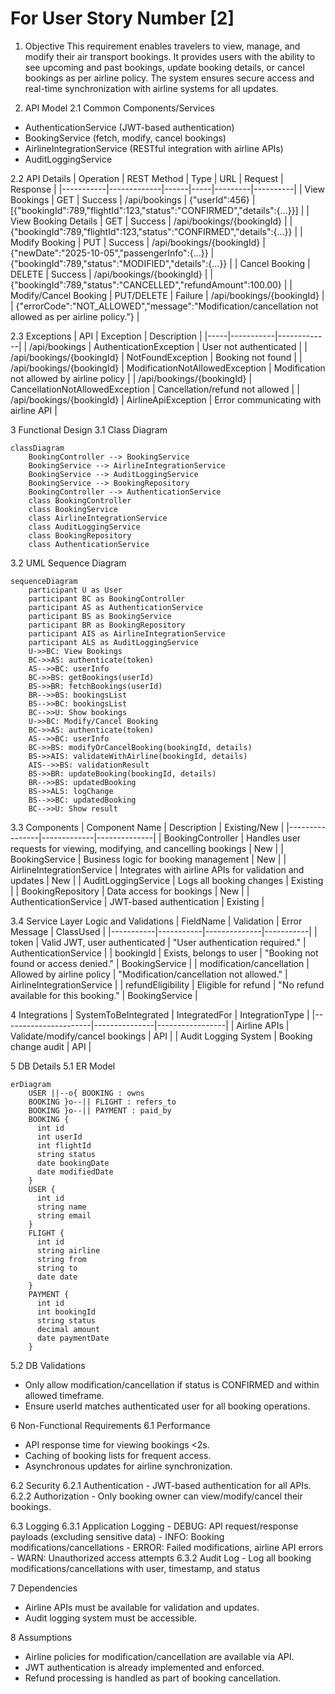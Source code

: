 # For User Story Number [2]

1. Objective
This requirement enables travelers to view, manage, and modify their air transport bookings. It provides users with the ability to see upcoming and past bookings, update booking details, or cancel bookings as per airline policy. The system ensures secure access and real-time synchronization with airline systems for all updates.

2. API Model
  2.1 Common Components/Services
  - AuthenticationService (JWT-based authentication)
  - BookingService (fetch, modify, cancel bookings)
  - AirlineIntegrationService (RESTful integration with airline APIs)
  - AuditLoggingService

  2.2 API Details
| Operation | REST Method | Type | URL | Request | Response |
|-----------|-------------|------|-----|---------|----------|
| View Bookings | GET | Success | /api/bookings | {"userId":456} | [{"bookingId":789,"flightId":123,"status":"CONFIRMED","details":{...}}] |
| View Booking Details | GET | Success | /api/bookings/{bookingId} |  | {"bookingId":789,"flightId":123,"status":"CONFIRMED","details":{...}} |
| Modify Booking | PUT | Success | /api/bookings/{bookingId} | {"newDate":"2025-10-05","passengerInfo":{...}} | {"bookingId":789,"status":"MODIFIED","details":{...}} |
| Cancel Booking | DELETE | Success | /api/bookings/{bookingId} |  | {"bookingId":789,"status":"CANCELLED","refundAmount":100.00} |
| Modify/Cancel Booking | PUT/DELETE | Failure | /api/bookings/{bookingId} |  | {"errorCode":"NOT_ALLOWED","message":"Modification/cancellation not allowed as per airline policy."} |

  2.3 Exceptions
| API | Exception | Description |
|-----|-----------|-------------|
| /api/bookings | AuthenticationException | User not authenticated |
| /api/bookings/{bookingId} | NotFoundException | Booking not found |
| /api/bookings/{bookingId} | ModificationNotAllowedException | Modification not allowed by airline policy |
| /api/bookings/{bookingId} | CancellationNotAllowedException | Cancellation/refund not allowed |
| /api/bookings/{bookingId} | AirlineApiException | Error communicating with airline API |

3 Functional Design
  3.1 Class Diagram
```mermaid
classDiagram
    BookingController --> BookingService
    BookingService --> AirlineIntegrationService
    BookingService --> AuditLoggingService
    BookingService --> BookingRepository
    BookingController --> AuthenticationService
    class BookingController
    class BookingService
    class AirlineIntegrationService
    class AuditLoggingService
    class BookingRepository
    class AuthenticationService
```

  3.2 UML Sequence Diagram
```mermaid
sequenceDiagram
    participant U as User
    participant BC as BookingController
    participant AS as AuthenticationService
    participant BS as BookingService
    participant BR as BookingRepository
    participant AIS as AirlineIntegrationService
    participant ALS as AuditLoggingService
    U->>BC: View Bookings
    BC->>AS: authenticate(token)
    AS-->>BC: userInfo
    BC->>BS: getBookings(userId)
    BS->>BR: fetchBookings(userId)
    BR-->>BS: bookingsList
    BS-->>BC: bookingsList
    BC-->>U: Show bookings
    U->>BC: Modify/Cancel Booking
    BC->>AS: authenticate(token)
    AS-->>BC: userInfo
    BC->>BS: modifyOrCancelBooking(bookingId, details)
    BS->>AIS: validateWithAirline(bookingId, details)
    AIS-->>BS: validationResult
    BS->>BR: updateBooking(bookingId, details)
    BR-->>BS: updatedBooking
    BS->>ALS: logChange
    BS-->>BC: updatedBooking
    BC-->>U: Show result
```

  3.3 Components
| Component Name | Description | Existing/New |
|----------------|-------------|--------------|
| BookingController | Handles user requests for viewing, modifying, and cancelling bookings | New |
| BookingService | Business logic for booking management | New |
| AirlineIntegrationService | Integrates with airline APIs for validation and updates | New |
| AuditLoggingService | Logs all booking changes | Existing |
| BookingRepository | Data access for bookings | New |
| AuthenticationService | JWT-based authentication | Existing |

  3.4 Service Layer Logic and Validations
| FieldName | Validation | Error Message | ClassUsed |
|-----------|-----------|--------------|-----------|
| token | Valid JWT, user authenticated | "User authentication required." | AuthenticationService |
| bookingId | Exists, belongs to user | "Booking not found or access denied." | BookingService |
| modification/cancellation | Allowed by airline policy | "Modification/cancellation not allowed." | AirlineIntegrationService |
| refundEligibility | Eligible for refund | "No refund available for this booking." | BookingService |

4 Integrations
| SystemToBeIntegrated | IntegratedFor | IntegrationType |
|----------------------|---------------|-----------------|
| Airline APIs | Validate/modify/cancel bookings | API |
| Audit Logging System | Booking change audit | API |

5 DB Details
  5.1 ER Model
```mermaid
erDiagram
    USER ||--o{ BOOKING : owns
    BOOKING }o--|| FLIGHT : refers_to
    BOOKING }o--|| PAYMENT : paid_by
    BOOKING {
      int id
      int userId
      int flightId
      string status
      date bookingDate
      date modifiedDate
    }
    USER {
      int id
      string name
      string email
    }
    FLIGHT {
      int id
      string airline
      string from
      string to
      date date
    }
    PAYMENT {
      int id
      int bookingId
      string status
      decimal amount
      date paymentDate
    }
```

  5.2 DB Validations
- Only allow modification/cancellation if status is CONFIRMED and within allowed timeframe.
- Ensure userId matches authenticated user for all booking operations.

6 Non-Functional Requirements
  6.1 Performance
  - API response time for viewing bookings <2s.
  - Caching of booking lists for frequent access.
  - Asynchronous updates for airline synchronization.

  6.2 Security
    6.2.1 Authentication
    - JWT-based authentication for all APIs.
    6.2.2 Authorization
    - Only booking owner can view/modify/cancel their bookings.

  6.3 Logging
    6.3.1 Application Logging
    - DEBUG: API request/response payloads (excluding sensitive data)
    - INFO: Booking modifications/cancellations
    - ERROR: Failed modifications, airline API errors
    - WARN: Unauthorized access attempts
    6.3.2 Audit Log
    - Log all booking modifications/cancellations with user, timestamp, and status

7 Dependencies
- Airline APIs must be available for validation and updates.
- Audit logging system must be accessible.

8 Assumptions
- Airline policies for modification/cancellation are available via API.
- JWT authentication is already implemented and enforced.
- Refund processing is handled as part of booking cancellation.
